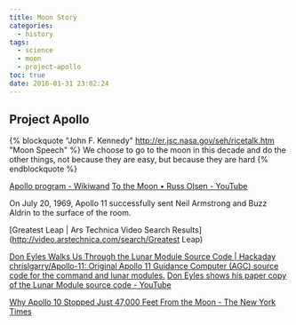 ```yaml
---
title: Moon Story
categories:
  - history
tags:
  - science
  - moon
  - project-apollo
toc: true
date: 2016-01-31 23:02:24
---
```


## Project Apollo

{% blockquote "John F. Kennedy" http://er.jsc.nasa.gov/seh/ricetalk.htm "Moon Speech" %}
We choose to go to the moon in this decade and do the other things, not because they are easy, but because they are hard
{% endblockquote %}

[Apollo program - Wikiwand](http://www.wikiwand.com/en/Apollo_program)
[To the Moon • Russ Olsen - YouTube](https://www.youtube.com/watch?v=l3XwpSKqNZw)

On July 20, 1969, Apollo 11 successfully sent Neil Armstrong and Buzz Aldrin to the surface of the room.

[Greatest Leap | Ars Technica Video Search Results](http://video.arstechnica.com/search/Greatest Leap)

[Don Eyles Walks Us Through the Lunar Module Source Code | Hackaday](http://hackaday.com/2016/07/05/don-eyles-walks-us-through-the-lunar-module-source-code/)
[chrislgarry/Apollo-11: Original Apollo 11 Guidance Computer (AGC) source code for the command and lunar modules.](https://github.com/chrislgarry/Apollo-11)
[Don Eyles shows his paper copy of the Lunar Module source code - YouTube](https://www.youtube.com/watch?v=H0ITFbDuJz0)

[Why Apollo 10 Stopped Just 47,000 Feet From the Moon - The New York Times](https://www.nytimes.com/2019/05/13/science/apollo-10-moon-nasa.html)
